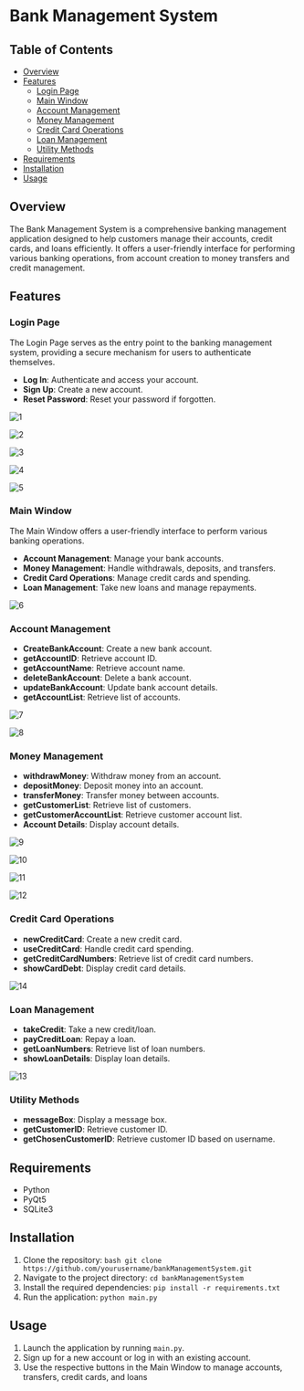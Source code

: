 # Bank Management System

## Table of Contents

- [Overview](#overview)
- [Features](#features)
  - [Login Page](#login-page)
  - [Main Window](#main-window)
  - [Account Management](#account-management)
  - [Money Management](#money-management)
  - [Credit Card Operations](#credit-card-operations)
  - [Loan Management](#loan-management)
  - [Utility Methods](#utility-methods)
- [Requirements](#requirements)
- [Installation](#installation)
- [Usage](#usage)

## Overview

The Bank Management System is a comprehensive banking management application designed to help customers manage their accounts, credit cards, and loans efficiently. It offers a user-friendly interface for performing various banking operations, from account creation to money transfers and credit management.

## Features

### Login Page

The Login Page serves as the entry point to the banking management system, providing a secure mechanism for users to authenticate themselves.

- **Log In**: Authenticate and access your account.
- **Sign Up**: Create a new account.
- **Reset Password**: Reset your password if forgotten.
  
![1](https://github.com/anlbora/bankManagementSystem/assets/100442507/aeb12b15-9ec6-47ea-989b-ec7cb3a862b2)

![2](https://github.com/anlbora/bankManagementSystem/assets/100442507/5a0a1c1e-583a-42f1-a1ff-1957e0f5b903)

![3](https://github.com/anlbora/bankManagementSystem/assets/100442507/603e610c-aed9-4a3b-874a-adc4e7c5541c)

![4](https://github.com/anlbora/bankManagementSystem/assets/100442507/600ca28e-d0c8-486d-b154-f66dd7821ede)

![5](https://github.com/anlbora/bankManagementSystem/assets/100442507/cac46b96-1b0e-4776-8456-5c191d0573ce)

### Main Window

The Main Window offers a user-friendly interface to perform various banking operations.

- **Account Management**: Manage your bank accounts.
- **Money Management**: Handle withdrawals, deposits, and transfers.
- **Credit Card Operations**: Manage credit cards and spending.
- **Loan Management**: Take new loans and manage repayments.

![6](https://github.com/anlbora/bankManagementSystem/assets/100442507/782f7a0e-c7c3-41c3-af1d-df7717c392f9)

### Account Management

- **CreateBankAccount**: Create a new bank account.
- **getAccountID**: Retrieve account ID.
- **getAccountName**: Retrieve account name.
- **deleteBankAccount**: Delete a bank account.
- **updateBankAccount**: Update bank account details.
- **getAccountList**: Retrieve list of accounts.

![7](https://github.com/anlbora/bankManagementSystem/assets/100442507/240faea7-f24b-42f0-955f-7581571accbf)

![8](https://github.com/anlbora/bankManagementSystem/assets/100442507/1c8c636a-69db-485d-bba8-9cd6c6e24c9e)

### Money Management

- **withdrawMoney**: Withdraw money from an account.
- **depositMoney**: Deposit money into an account.
- **transferMoney**: Transfer money between accounts.
- **getCustomerList**: Retrieve list of customers.
- **getCustomerAccountList**: Retrieve customer account list.
- **Account Details**: Display account details.

![9](https://github.com/anlbora/bankManagementSystem/assets/100442507/167ae6d2-f7e3-4a93-bf89-5ba640b2f416)

![10](https://github.com/anlbora/bankManagementSystem/assets/100442507/cbe1f247-3012-4e51-a4b4-88c123d554d1)

![11](https://github.com/anlbora/bankManagementSystem/assets/100442507/fca2924a-19b9-42d0-94a8-b62513104211)

![12](https://github.com/anlbora/bankManagementSystem/assets/100442507/dab55e97-8df2-4664-a518-9b6c4d49a8ff)

### Credit Card Operations

- **newCreditCard**: Create a new credit card.
- **useCreditCard**: Handle credit card spending.
- **getCreditCardNumbers**: Retrieve list of credit card numbers.
- **showCardDebt**: Display credit card details.

![14](https://github.com/anlbora/bankManagementSystem/assets/100442507/153a8e59-6c18-4268-a49d-ad8a1e50172e)

### Loan Management

- **takeCredit**: Take a new credit/loan.
- **payCreditLoan**: Repay a loan.
- **getLoanNumbers**: Retrieve list of loan numbers.
- **showLoanDetails**: Display loan details.

![13](https://github.com/anlbora/bankManagementSystem/assets/100442507/0cdcde4c-0158-4cac-ba3a-e4e9937d4a35)

### Utility Methods

- **messageBox**: Display a message box.
- **getCustomerID**: Retrieve customer ID.
- **getChosenCustomerID**: Retrieve customer ID based on username.

## Requirements

- Python
- PyQt5
- SQLite3

## Installation

1. Clone the repository:
   `bash git clone https://github.com/yourusername/bankManagementSystem.git`
2. Navigate to the project directory:
   `cd bankManagementSystem`
3. Install the required dependencies:
   `pip install -r requirements.txt`
4. Run the application:
   `python main.py`
## Usage

1. Launch the application by running `main.py`.
2. Sign up for a new account or log in with an existing account.
2. Use the respective buttons in the Main Window to manage accounts, transfers, credit cards, and loans


